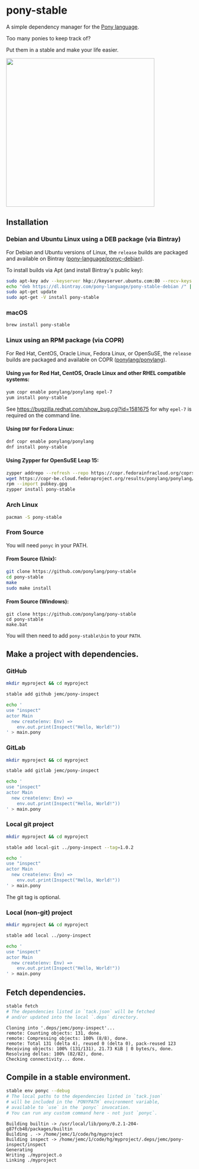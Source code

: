 # pony-stable

A simple dependency manager for the [Pony language](http://www.ponylang.io/).

Too many ponies to keep track of?

Put them in a stable and make your life easier.

<a href="https://openclipart.org/detail/11509/rpg-map-symbols-stables"><img src="https://openclipart.org/download/11509/nicubunu-RPG-map-symbols-Stables.svg" width="400px" /></a>

## Installation

### Debian and Ubuntu Linux using a DEB package (via Bintray)

For Debian and Ubuntu versions of Linux, the `release` builds are packaged and available on Bintray ([pony-language/ponyc-debian](https://bintray.com/pony-language/ponyc-debian)).

To install builds via Apt (and install Bintray's public key):

```bash
sudo apt-key adv --keyserver hkp://keyserver.ubuntu.com:80 --recv-keys D401AB61 DBE1D0A2
echo "deb https://dl.bintray.com/pony-language/pony-stable-debian /" | sudo tee -a /etc/apt/sources.list
sudo apt-get update
sudo apt-get -V install pony-stable
```

### macOS

```bash
brew install pony-stable
```

### Linux using an RPM package (via COPR)

For Red Hat, CentOS, Oracle Linux, Fedora Linux, or OpenSuSE, the `release` builds are packaged and available on COPR ([ponylang/ponylang](https://copr.fedorainfracloud.org/coprs/ponylang/ponylang/)).

#### Using `yum` for Red Hat, CentOS, Oracle Linux and other RHEL compatible systems:

```bash
yum copr enable ponylang/ponylang epel-7
yum install pony-stable
```

See https://bugzilla.redhat.com/show_bug.cgi?id=1581675 for why `epel-7` is required on the command line.

#### Using `DNF` for Fedora Linux:

```bash
dnf copr enable ponylang/ponylang
dnf install pony-stable
```

#### Using Zypper for OpenSuSE Leap 15:

```bash
zypper addrepo --refresh --repo https://copr.fedorainfracloud.org/coprs/ponylang/ponylang/repo/opensuse-leap-15.0/ponylang-ponylang-opensuse-leap-15.0.repo
wget https://copr-be.cloud.fedoraproject.org/results/ponylang/ponylang/pubkey.gpg
rpm --import pubkey.gpg
zypper install pony-stable
```

### Arch Linux

```bash
pacman -S pony-stable
```

### From Source

You will need `ponyc` in your PATH.

#### From Source (Unix):

```bash
git clone https://github.com/ponylang/pony-stable
cd pony-stable
make
sudo make install
```

#### From Source (Windows):

```batchfile
git clone https://github.com/ponylang/pony-stable
cd pony-stable
make.bat
```

You will then need to add `pony-stable\bin` to your `PATH`.

## Make a project with dependencies.

### GitHub

```bash
mkdir myproject && cd myproject

stable add github jemc/pony-inspect

echo '
use "inspect"
actor Main
  new create(env: Env) =>
    env.out.print(Inspect("Hello, World!"))
' > main.pony
```

### GitLab

```bash
mkdir myproject && cd myproject

stable add gitlab jemc/pony-inspect

echo '
use "inspect"
actor Main
  new create(env: Env) =>
    env.out.print(Inspect("Hello, World!"))
' > main.pony
```

### Local git project

```bash
mkdir myproject && cd myproject

stable add local-git ../pony-inspect --tag=1.0.2

echo '
use "inspect"
actor Main
  new create(env: Env) =>
    env.out.print(Inspect("Hello, World!"))
' > main.pony
```

The git tag is optional.

### Local (non-git) project

```bash
mkdir myproject && cd myproject

stable add local ../pony-inspect

echo '
use "inspect"
actor Main
  new create(env: Env) =>
    env.out.print(Inspect("Hello, World!"))
' > main.pony
```

## Fetch dependencies.

```bash
stable fetch
# The dependencies listed in `tack.json` will be fetched
# and/or updated into the local `.deps` directory.
```
```
Cloning into '.deps/jemc/pony-inspect'...
remote: Counting objects: 131, done.
remote: Compressing objects: 100% (8/8), done.
remote: Total 131 (delta 4), reused 0 (delta 0), pack-reused 123
Receiving objects: 100% (131/131), 21.73 KiB | 0 bytes/s, done.
Resolving deltas: 100% (82/82), done.
Checking connectivity... done.
```

## Compile in a stable environment.

```bash
stable env ponyc --debug
# The local paths to the dependencies listed in `tack.json`
# will be included in the `PONYPATH` environment variable,
# available to `use` in the `ponyc` invocation.
# You can run any custom command here - not just `ponyc`.
```
```
Building builtin -> /usr/local/lib/pony/0.2.1-204-g87fcb40/packages/builtin
Building . -> /home/jemc/1/code/hg/myproject
Building inspect -> /home/jemc/1/code/hg/myproject/.deps/jemc/pony-inspect/inspect
Generating
Writing ./myproject.o
Linking ./myproject
```
